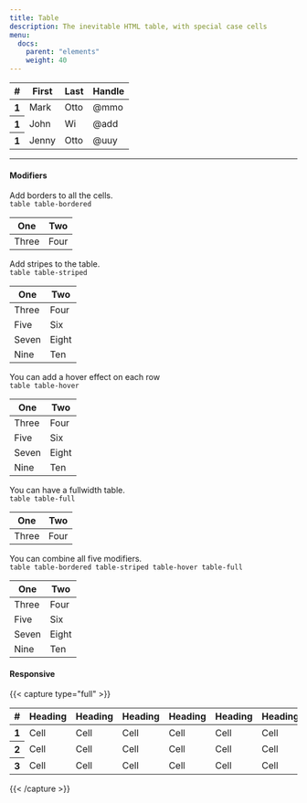 ```yaml
---
title: Table
description: The inevitable HTML table, with special case cells
menu:
  docs:
    parent: "elements"
    weight: 40
---
```


<table class="table">
  <thead>
    <tr>
      <th>#</th>
      <th>First</th>
      <th>Last</th>
      <th>Handle</th>
    </tr>
  </thead>
  <tbody>
    <tr>
      <th>1</th>
      <td>Mark</td>
      <td>Otto</td>
      <td>@mmo</td>
    </tr>
    <tr>
      <th>1</th>
      <td>John</td>
      <td>Wi</td>
      <td>@add</td>
    </tr>
    <tr>
      <th>1</th>
      <td>Jenny</td>
      <td>Otto</td>
      <td>@uuy</td>
    </tr>
  </tbody>
</table>

<hr />

<h4 class="cd-title">Modifiers</h4>
<div class="row">
  <div class="col">Add borders to all the cells.</div>
  <div class="col"><code>table table-bordered</code></div>
  <div class="col">
    <table class="table table-bordered">
      <thead>
        <tr>
          <th>One</th>
          <th>Two</th>
        </tr>
      </thead>
      <tbody>
        <tr>
          <td>Three</td>
          <td>Four</td>
        </tr>
      </tbody>
    </table>
  </div>
</div>
<div class="row">
  <div class="col">Add stripes to the table.</div>
  <div class="col"><code>table table-striped</code></div>
  <div class="col">
    <table class="table table-striped">
      <thead>
        <tr>
          <th>One</th>
          <th>Two</th>
        </tr>
      </thead>
      <tbody>
        <tr>
          <td>Three</td>
          <td>Four</td>
        </tr>
        <tr>
          <td>Five</td>
          <td>Six</td>
        </tr>
        <tr>
          <td>Seven</td>
          <td>Eight</td>
        </tr>
        <tr>
          <td>Nine</td>
          <td>Ten</td>
        </tr>
      </tbody>
    </table>
  </div>
</div>
<div class="row">
  <div class="col">You can add a hover effect on each row</div>
  <div class="col"><code>table table-hover</code></div>
  <div class="col">
    <table class="table table-hover">
      <thead>
        <tr>
          <th>One</th>
          <th>Two</th>
        </tr>
      </thead>
      <tbody>
        <tr>
          <td>Three</td>
          <td>Four</td>
        </tr>
        <tr>
          <td>Five</td>
          <td>Six</td>
        </tr>
        <tr>
          <td>Seven</td>
          <td>Eight</td>
        </tr>
        <tr>
          <td>Nine</td>
          <td>Ten</td>
        </tr>
      </tbody>
    </table>
  </div>
</div>
<div class="row">
  <div class="col">You can have a fullwidth table.</div>
  <div class="col"><code>table table-full</code></div>
  <div class="col">
    <table class="table table-full">
      <thead>
        <tr>
          <th>One</th>
          <th>Two</th>
        </tr>
      </thead>
      <tbody>
        <tr>
          <td>Three</td>
          <td>Four</td>
        </tr>
      </tbody>
    </table>
  </div>
</div>
<div class="row">
  <div class="col">You can combine all five modifiers.</div>
  <div class="col">
    <code>table table-bordered table-striped table-hover table-full</code>
  </div>
  <div class="col">
    <table class="table table-bordered table-striped table-hover table-full">
      <thead>
        <tr>
          <th>One</th>
          <th>Two</th>
        </tr>
      </thead>
      <tbody>
        <tr>
          <td>Three</td>
          <td>Four</td>
        </tr>
        <tr>
          <td>Five</td>
          <td>Six</td>
        </tr>
        <tr>
          <td>Seven</td>
          <td>Eight</td>
        </tr>
        <tr>
          <td>Nine</td>
          <td>Ten</td>
        </tr>
      </tbody>
    </table>
  </div>
</div>

<h4 class="cd-title">Responsive</h4>

{{< capture type="full" >}}
<div class="table-responsive">
  <table class="table">
    <thead>
      <tr>
        <th scope="col">#</th>
        <th scope="col">Heading</th>
        <th scope="col">Heading</th>
        <th scope="col">Heading</th>
        <th scope="col">Heading</th>
        <th scope="col">Heading</th>
        <th scope="col">Heading</th>
        <th scope="col">Heading</th>
        <th scope="col">Heading</th>
        <th scope="col">Heading</th>
      </tr>
    </thead>
    <tbody>
      <tr>
        <th scope="row">1</th>
        <td>Cell</td>
        <td>Cell</td>
        <td>Cell</td>
        <td>Cell</td>
        <td>Cell</td>
        <td>Cell</td>
        <td>Cell</td>
        <td>Cell</td>
        <td>Cell</td>
      </tr>
      <tr>
        <th scope="row">2</th>
        <td>Cell</td>
        <td>Cell</td>
        <td>Cell</td>
        <td>Cell</td>
        <td>Cell</td>
        <td>Cell</td>
        <td>Cell</td>
        <td>Cell</td>
        <td>Cell</td>
      </tr>
      <tr>
        <th scope="row">3</th>
        <td>Cell</td>
        <td>Cell</td>
        <td>Cell</td>
        <td>Cell</td>
        <td>Cell</td>
        <td>Cell</td>
        <td>Cell</td>
        <td>Cell</td>
        <td>Cell</td>
      </tr>
    </tbody>
  </table>
</div>
{{< /capture >}}
